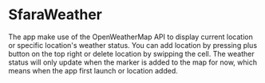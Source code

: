 # SfaraWeather

The app make use of the OpenWeatherMap API to display current location or specific location's weather status.
You can add location by pressing plus button on the top right or delete location by swipping the cell. The weather status will only update when the marker is added to the map for now, which means when the app first launch or location added.
